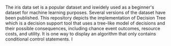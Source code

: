 The iris data set is a popular dataset and iswidely used as a beginner's dataset for machine learning purposes.
Several versions of the dataset have been published.
This repository depicts the implementation of Decision Tree which is a decision support tool that uses a tree-like model of decisions and their possible consequences, including chance event outcomes, resource costs, and utility. 
It is one way to display an algorithm that only contains conditional control statements. 
I

